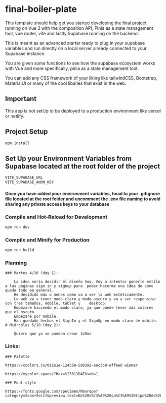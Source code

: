 # final-boiler-plate

This template should help get you started developing the final project running on Vue 3 with the composition API, Pinia as a state management tool, vue router, vite and lastly Supabase running on the backend.

This is meant as an advanced starter ready to plug in your supabase variables and run directly on a local server already connected to your Supabase instance.

You are given some functions to see how the supabase ecosystem works with Vue and more specifically, pinia as a state management tool.

You can add any CSS framework of your liking like tailwindCSS, Bootstrap, MaterialUI or many of the cool libaries that exist in the web.

## Important

This app is not setUp to be deployed to a production environment like vercel or netlify.

## Project Setup

```sh
npm install
```

## Set Up your Environment Variables from Supabase located at the root folder of the project

```sh
VITE_SUPABASE_URL
VITE_SUPABASE_ANON_KEY
```

#### Once you have added your environment variables, head to your .gitIgnore file located at the root folder and uncomment the .env file naming to avoid sharing any private access keys to your database

### Compile and Hot-Reload for Development

```sh
npm run dev
```

### Compile and Minify for Production

```sh
npm run build
```

### Planning

    ### Martes 4/10 (day 1):

        La idea sería decidir el diseño hoy. Voy a intentar ponerle estilo a las páginas sign in y signup para  poder hacerme una idea de como quede todo en general.
        He decidido más o menos como va a ser la web estéticamente.
        La web va a tener modo claro y modo oscuro y va a ser responsive con tres tamaños, mobile, tablet y    desktop.
        Empezaré haciendo el modo claro, ya que puede tener más colores que el oscuro.
        Empezaré por mobile.
        Han quedado hechos el SignIn y el SignUp en modo claro de mobile.
    # Miércoles 5/10 (day 2):

        Quiero que ya se puedan crear toDos

### Links:

    ### Palette

    https://coolors.co/01161e-124559-598392-aec3b0-eff6e0 winner

    https://mycolor.space/?hex=%23311D4E&sub=1

    ### Font style

    https://fonts.google.com/specimen/Manrope?category=Sans+Serif&preview.text=No%20s%C3%A9%20qu%C3%A9%20tipo%20de%20letra%20quiero,%20a%20ver%20como%20quedan%20escritas%20varias%20l%C3%ADneas,%20con%20palabras%20con%20t%C3%ADldes,%20en%20catal%C3%A1n%20Con%20May%C3%BAsculas,%20etc.&preview.text_type=custom
